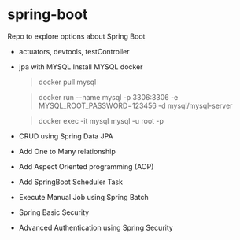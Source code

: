 # spring-boot

Repo to explore options about Spring Boot
 - actuators, devtools, testController
 - jpa with MYSQL 
    Install MYSQL docker
    > docker pull mysql
                    
    > docker run --name mysql -p 3306:3306 -e MYSQL_ROOT_PASSWORD=123456 -d mysql/mysql-server
    
    > docker exec -it mysql mysql -u root -p 
 - CRUD using Spring Data JPA
 - Add One to Many relationship
 - Add Aspect Oriented programming (AOP)
 - Add SpringBoot Scheduler Task
 - Execute Manual Job using Spring Batch
 - Spring Basic Security
 - Advanced Authentication using Spring Security